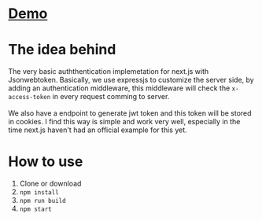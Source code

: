# [Demo](https://nextjs-simple-authentication-with-jwt-lellssdhre.now.sh/)

# The idea behind
The very basic auththentication implemetation for next.js with Jsonwebtoken. Basically, we use expressjs to customize the server side, by adding an authentication middleware, this middleware will check the `x-access-token` in every request comming to server.
</br></br>
We also have a endpoint to generate jwt token and this token will be stored in cookies. I find this way is simple and work very well, especially in the time next.js haven't had an official example for this yet.

# How to use

1. Clone or download
2. `npm install`
3. `npm run build`
4. `npm start`
